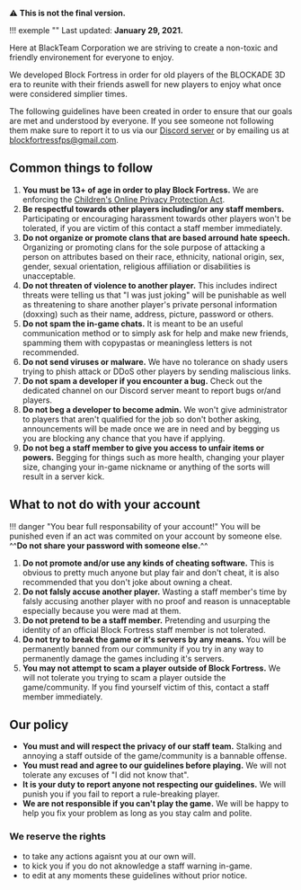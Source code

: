 :warning: **This is not the final version.**

!!! exemple ""
	Last updated: **January 29, 2021.**

Here at BlackTeam Corporation we are striving to create a non-toxic and friendly environement for everyone to enjoy. 

We developed Block Fortress in order for old players of the BLOCKADE 3D era to reunite with their friends aswell for new players to enjoy what once were considered simplier times.  

The following guidelines have been created in order to ensure that our goals are met and understood by everyone. If you see someone not following them make sure to report it to us via our [Discord server]() or by emailing us at blockfortressfps@gmail.com.

## Common things to follow
1. **You must be 13+ of age in order to play Block Fortress.** We are enforcing the [Children's Online Privacy Protection Act](https://www.ftc.gov/enforcement/rules/rulemaking-regulatory-reform-proceedings/childrens-online-privacy-protection-rule).
2. **Be respectful towards other players including/or any staff members.** Participating or encouraging harassment towards other players won't be tolerated, if you are victim of this contact a staff member immediately.  
3. **Do not organize or promote clans that are based arround hate speech.** Organizing or promoting clans for the sole purpose of attacking a person on attributes based on their race, ethnicity, national origin, sex, gender, sexual orientation, religious affiliation or disabilities is unacceptable.
4. **Do not threaten of violence to another player.** This includes indirect threats were telling us that "I was just joking" will be punishable as well as threatening to share another player's private personal information (doxxing) such as their name, address, picture, password or others.
5. **Do not spam the in-game chats.** It is meant to be an useful communication method or to simply ask for help and make new friends, spamming them with copypastas or meaningless letters is not recommended.
6. **Do not send viruses or malware.** We have no tolerance on shady users trying to phish attack or DDoS other players by sending maliscious links.
7. **Do not spam a developer if you encounter a bug.** Check out the dedicated channel on our Discord server meant to report bugs or/and players.
8. **Do not beg a developer to become admin.** We won't give administrator to players that aren't qualified for the job so don't bother asking, announcements will be made once we are in need and by begging us you are blocking any chance that you have if applying. 
9. **Do not beg a staff member to give you access to unfair items or powers.** Begging for things such as more health, changing your player size, changing your in-game nickname or anything of the sorts will result in a server kick.

## What to not do with your account

!!! danger "You bear full responsability of your account!"
	You will be punished even if an act was commited on your account by someone else. ^^**Do not share your password with someone else.**^^
1. **Do not promote and/or use any kinds of cheating software.** This is obvious to pretty much anyone but play fair and don't cheat, it is also recommended that you don't joke about owning a cheat.
2. **Do not falsly accuse another player.** Wasting a staff member's time by falsly accusing another player with no proof and reason is unnaceptable especially because you were mad at them. 
3. **Do not pretend to be a staff member.** Pretending and usurping the identity of an official Block Fortress staff member is not tolerated.
4. **Do not try to break the game or it's servers by any means.** You will be permanently banned from our community if you try in any way to permanently damage the games including it's servers.
5. **You may not attempt to scam a player outside of Block Fortress.** We will not tolerate you trying to scam a player outside the game/community. If you find yourself victim of this, contact a staff member immediately. 

## Our policy
- **You must and will respect the privacy of our staff team.** Stalking and annoying a staff outside of the game/community is a bannable offense.
- **You must read and agree to our guidelines before playing.** We will not tolerate any excuses of "I did not know that".
- **It is your duty to report anyone not respecting our guidelines.** We will punish you if you fail to report a rule-breaking player.
- **We are not responsible if you can't play the game.** We will be happy to help you fix your problem as long as you stay calm and polite.

### We reserve the rights
- to take any actions agaisnt you at our own will.
- to kick you if you do not aknowledge a staff warning in-game.
- to edit at any moments these guidelines without prior notice.